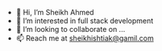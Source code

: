* 👋 Hi, I’m Sheikh Ahmed
* 👀 I’m interested in full stack development 
* 💞️ I’m looking to collaborate on ...
* 📫 Reach me at sheikhishtiak@gamil.com

